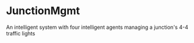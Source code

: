 # JunctionMgmt
An intelligent system with four intelligent agents managing a junction's 4-4 traffic lights
